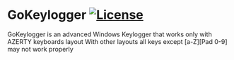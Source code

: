 # GoKeylogger [![License](https://img.shields.io/badge/licence-GPL%20v3.0-green.svg)](https://raw.githubusercontent.com/Faeris95/GoKeylogger/master/LICENSE)

GoKeylogger is an advanced Windows Keylogger that works only with AZERTY keyboards layout
With other layouts all keys except [a-Z][Pad 0-9] may not work properly
